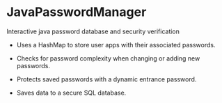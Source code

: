 # JavaPasswordManager


Interactive java password database and security verification

- Uses a HashMap to store user apps with their associated passwords.

- Checks for password complexity when changing or adding new passwords.

- Protects saved passwords with a dynamic entrance password.

- Saves data to a secure SQL database. 


